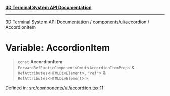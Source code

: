 [**3D Terminal System API Documentation**](../../../../README.md)

***

[3D Terminal System API Documentation](../../../../README.md) / [components/ui/accordion](../README.md) / AccordionItem

# Variable: AccordionItem

> `const` **AccordionItem**: `ForwardRefExoticComponent`\<`Omit`\<`AccordionItemProps` & `RefAttributes`\<`HTMLDivElement`\>, `"ref"`\> & `RefAttributes`\<`HTMLDivElement`\>\>

Defined in: [src/components/ui/accordion.tsx:11](https://github.com/Dicommunitas/ThreeJS_Terminal_3D/blob/2ffad36b03338064b23ef8f941c65d1facfc3d76/src/components/ui/accordion.tsx#L11)
